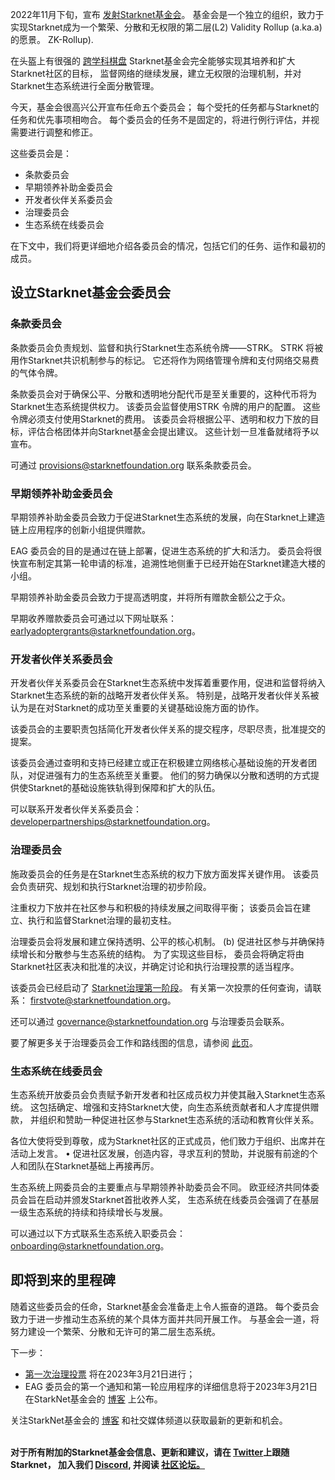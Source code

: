 2022年11月下旬，宣布 [发射Starknet基金会](https://medium.com/starkware/introducing-the-starknet-foundation-bd4b4379fbb)。 基金会是一个独立的组织，致力于实现Starknet成为一个繁荣、分散和无权限的第二层(L2) Validity Rollup (a.ka.a)的愿景。 ZK-Rollup). 

在头盔上有很强的 [跨学科棋盘](https://medium.com/starknet-foundation/welcome-to-the-world-starknet-foundation-7bd55d5dbc59) Starknet基金会完全能够实现其培养和扩大Starknet社区的目标， 监督网络的继续发展，建立无权限的治理机制，并对Starknet生态系统进行全面分散管理。 

今天，基金会很高兴公开宣布任命五个委员会； 每个受托的任务都与Starknet的任务和优先事项相吻合。 每个委员会的任务不是固定的，将进行例行评估，并视需要进行调整和修正。

这些委员会是：

* 条款委员会
* 早期领养补助金委员会
* 开发者伙伴关系委员会
* 治理委员会
* 生态系统在线委员会

在下文中，我们将更详细地介绍各委员会的情况，包括它们的任务、运作和最初的成员。

## 设立Starknet基金会委员会 

### 条款委员会

条款委员会负责规划、监督和执行Starknet生态系统令牌——STRK。 STRK 将被用作Starknet共识机制参与的标记。 它还将作为网络管理令牌和支付网络交易费的气体令牌。 

条款委员会对于确保公平、分散和透明地分配代币是至关重要的，这种代币将为Starknet生态系统提供权力。 该委员会监督使用STRK 令牌的用户的配置。 这些令牌必须支付使用Starknet的费用。 该委员会将根据公平、透明和权力下放的目标，评估合格团体并向Starknet基金会提出建议。 这些计划一旦准备就绪将予以宣布。

可通过 [provisions@starknetfoundation.org](mailto:provisions@starknetfoundation.org) 联系条款委员会。

### 早期领养补助金委员会

早期领养补助金委员会致力于促进Starknet生态系统的发展，向在Starknet上建造链上应用程序的创新小组提供赠款。 

EAG 委员会的目的是通过在链上部署，促进生态系统的扩大和活力。 委员会将很快宣布制定其第一轮申请的标准，追溯性地侧重于已经开始在Starknet建造大楼的小组。 

早期领养补助金委员会致力于提高透明度，并将所有赠款金额公之于众。

早期收养赠款委员会可通过以下网址联系： [earlyadoptergrants@starknetfoundation.org](earlyadoptergrants@starknetfoundation.org)。

### 开发者伙伴关系委员会

开发者伙伴关系委员会在Starknet生态系统中发挥着重要作用，促进和监督将纳入Starknet生态系统的新的战略开发者伙伴关系。 特别是，战略开发者伙伴关系被认为是在对Starknet的成功至关重要的关键基础设施方面的协作。

该委员会的主要职责包括简化开发者伙伴关系的提交程序，尽职尽责，批准提交的提案。 

该委员会通过查明和支持已经建立或正在积极建立网络核心基础设施的开发者团队，对促进强有力的生态系统至关重要。 他们的努力确保以分散和透明的方式提供使Starknet的基础设施铁轨得到保障和扩大的队伍。 

可以联系开发者伙伴关系委员会： [developerpartnerships@starknetfoundation.org](mailto:developerpartnerships@starknetfoundation.org)。

### 治理委员会

施政委员会的任务是在Starknet生态系统的权力下放方面发挥关键作用。 该委员会负责研究、规划和执行Starknet治理的初步阶段。 

注重权力下放并在社区参与和积极的持续发展之间取得平衡； 该委员会旨在建立、执行和监督Starknet治理的最初支柱。 

治理委员会将发展和建立保持透明、公平的核心机制。 (b) 促进社区参与并确保持续增长和分散参与生态系统的结构。 为了实现这些目标， 委员会将确定将由Starknet社区表决和批准的决议，并确定讨论和执行治理投票的适当程序。 

该委员会已经启动了 [Starknet治理第一阶段](https://community.starknet.io/t/starknet-foundation-delegation-for-the-first-vote/11820)。 有关第一次投票的任何查询，请联系： [firstvote@starknetfoundation.org](mailto:firstvote@starknetfoundation.org)。

还可以通过 [governance@starknetfoundation.org](mailto:governance@starknetfoundation.org) 与治理委员会联系。 

要了解更多关于治理委员会工作和路线图的信息，请参阅 [此页](https://www.starknet.io/en/posts/governance)。

### 生态系统在线委员会

生态系统开放委员会负责赋予新开发者和社区成员权力并使其融入Starknet生态系统。 这包括确定、增强和支持Starknet大使，向生态系统贡献者和人才库提供赠款， 并组织和赞助一种促进社区参与Starknet生态系统的活动和教育伙伴关系。 

各位大使将受到尊敬，成为Starknet社区的正式成员，他们致力于组织、出席并在活动上发言。 • 促进社区发展，创造内容，寻求互利的赞助，并说服有前途的个人和团队在Starknet基础上再接再厉。

生态系统上网委员会的主要重点与早期领养补助委员会不同。 欧亚经济共同体委员会旨在启动并颁发Starknet首批收养人奖， 生态系统在线委员会强调了在基层一级生态系统的持续和持续增长与发展。 

可以通过以下方式联系生态系统入职委员会： [onboarding@starknetfoundation.org](mailto:onboarding@starknetfoundation.org)。

## 即将到来的里程碑

随着这些委员会的任命，Starknet基金会准备走上令人振奋的道路。 每个委员会致力于进一步推动生态系统的某个具体方面并共同开展工作。 与基金会一道，将努力建设一个繁荣、分散和无许可的第二层生态系统。  

下一步： 

* [第一次治理投票](https://community.starknet.io/t/starknet-foundation-delegation-for-the-first-vote/11820) 将在2023年3月21日进行；
* EAG 委员会的第一个通知和第一轮应用程序的详细信息将于2023年3月21日在StarkNet基金会的 [博客](https://www.starknet.io/en/posts/foundation) 上公布。

关注StarkNet基金会的 [博客](https://www.starknet.io/en/posts/foundation) 和社交媒体频道以获取最新的更新和机会。

**\
对于所有附加的Starknet基金会信息、更新和建议，请在 [Twitter](https://twitter.com/Starknet)上跟随Starknet， 加入我们 [Discord](http://starknet.io/discord), 并阅读 [社区论坛。](https://community.starknet.io/)**